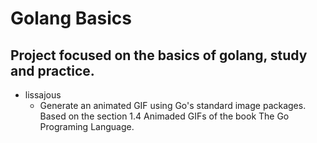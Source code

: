 # Golang Basics

## Project focused on the basics of golang, study and practice.

- lissajous
    - Generate an animated GIF using Go's standard image packages. Based on the section 1.4 Animaded GIFs of the book The Go Programing Language.